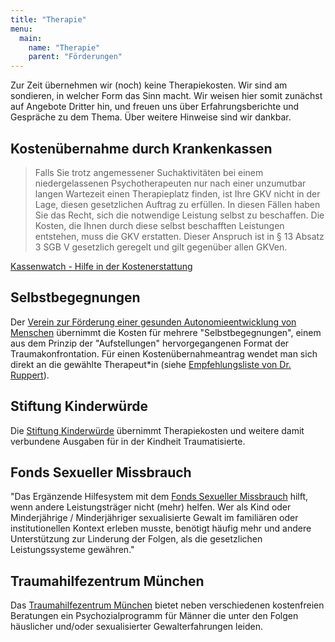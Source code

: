 ```yaml
---
title: "Therapie"
menu:
  main:
    name: "Therapie"
    parent: "Förderungen"
---
```


Zur Zeit übernehmen wir (noch) keine Therapiekosten. Wir sind am sondieren, in welcher Form das Sinn macht. Wir weisen hier somit zunächst auf Angebote Dritter hin, und freuen uns über Erfahrungsberichte und Gespräche zu dem Thema. Über weitere Hinweise sind wir dankbar.

## Kostenübernahme durch Krankenkassen

> Falls Sie trotz angemessener Suchaktivitäten bei einem niedergelassenen Psychotherapeuten nur nach einer unzumutbar langen Wartezeit einen Therapieplatz finden, ist Ihre GKV nicht in der Lage, diesen gesetzlichen Auftrag zu erfüllen. In diesen Fällen haben Sie das Recht, sich die notwendige Leistung selbst zu beschaffen. Die Kosten, die Ihnen durch diese selbst beschafften Leistungen entstehen, muss die GKV erstatten. Dieser Anspruch ist in § 13 Absatz 3 SGB V gesetzlich geregelt und gilt gegenüber allen GKVen.

[Kassenwatch - Hilfe in der Kostenerstattung](https://kassenwatch.de/)

## Selbstbegegnungen

Der [Verein zur Förderung einer gesunden Autonomieentwicklung von Menschen](https://www.gesunde-autonomie.de/) übernimmt die Kosten für mehrere "Selbstbegegnungen", einem aus dem Prinzip der "Aufstellungen" hervorgegangenen Format der Traumakonfrontation. Für einen Kostenübernahmeantrag wendet man sich direkt an die gewählte Therapeut*in (siehe [Empfehlungsliste von Dr. Ruppert](https://franz-ruppert.de/)).

## Stiftung Kinderwürde

Die [Stiftung Kinderwürde](https://www.stiftung-kinderwuerde.de/) übernimmt Therapiekosten und weitere damit verbundene Ausgaben für in der Kindheit Traumatisierte.

## Fonds Sexueller Missbrauch

"Das Ergänzende Hilfesystem mit dem [Fonds Sexueller Missbrauch](https://www.fonds-missbrauch.de/) hilft, wenn andere Leistungsträger nicht (mehr) helfen. Wer als Kind oder Minderjährige / Minderjähriger sexualisierte Gewalt im familiären oder institutionellen Kontext erleben musste, benötigt häufig mehr und andere Unterstützung zur Linderung der Folgen, als die gesetzlichen Leistungssysteme gewähren."

## Traumahilfezentrum München

Das [Traumahilfezentrum München](https://www.thzm.de/) bietet neben verschiedenen kostenfreien Beratungen ein Psychozialprogramm für Männer die unter den Folgen häuslicher und/oder sexualisierter Gewalterfahrungen leiden.